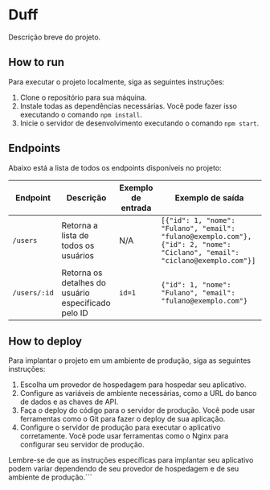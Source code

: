 # Duff

Descrição breve do projeto.

## How to run

Para executar o projeto localmente, siga as seguintes instruções:

1. Clone o repositório para sua máquina.
2. Instale todas as dependências necessárias. Você pode fazer isso executando o comando `npm install`.
3. Inicie o servidor de desenvolvimento executando o comando `npm start`.

## Endpoints

Abaixo está a lista de todos os endpoints disponíveis no projeto:

| Endpoint | Descrição | Exemplo de entrada | Exemplo de saída |
| --- | --- | --- | --- |
| `/users` | Retorna a lista de todos os usuários | N/A | `[{"id": 1, "nome": "Fulano", "email": "fulano@exemplo.com"}, {"id": 2, "nome": "Ciclano", "email": "ciclano@exemplo.com"}]` |
| `/users/:id` | Retorna os detalhes do usuário especificado pelo ID | `id=1` | `{"id": 1, "nome": "Fulano", "email": "fulano@exemplo.com"}` |

## How to deploy

Para implantar o projeto em um ambiente de produção, siga as seguintes instruções:

1. Escolha um provedor de hospedagem para hospedar seu aplicativo.
2. Configure as variáveis de ambiente necessárias, como a URL do banco de dados e as chaves de API.
3. Faça o deploy do código para o servidor de produção. Você pode usar ferramentas como o Git para fazer o deploy de sua aplicação.
4. Configure o servidor de produção para executar o aplicativo corretamente. Você pode usar ferramentas como o Nginx para configurar seu servidor de produção.

Lembre-se de que as instruções específicas para implantar seu aplicativo podem variar dependendo de seu provedor de hospedagem e de seu ambiente de produção.```
